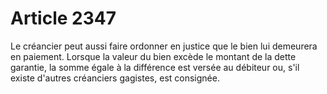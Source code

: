 # Article 2347

Le créancier peut aussi faire ordonner en justice que le bien lui demeurera en paiement.   Lorsque la valeur du bien excède le montant de la dette garantie, la somme égale à la différence est versée au débiteur ou, s'il existe d'autres créanciers gagistes, est consignée.